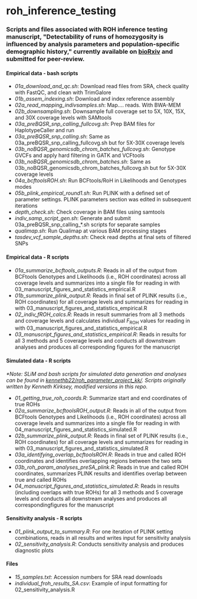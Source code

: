 # roh_inference_testing

### Scripts and files associated with ROH inference testing manuscript, "Detectability of runs of homozygosity is influenced by analysis parameters and population-specific demographic history," currently available on [bioRxiv](https://www.biorxiv.org/content/10.1101/2022.09.29.510155v1) and submitted for peer-review.

#### Empirical data - bash scripts
* *01a_download_and_qc.sh*: Download read files from SRA, check quality with FastQC, and clean with TrimGalore
* *01b_assem_indexing.sh*: Download and index reference assembly
* *02a_read_mapping_indivsamples.sh*: Map.... reads. With BWA-MEM
* *02b_downsampling.sh*: Downsample full coverage set to 5X, 10X, 15X, and 30X coverage levels with SAMtools
* *03a_preBQSR_snp_calling_fullcovg.sh*: Prep BAM files for HaplotypeCaller and run 
* *03a_preBQSR_snp_calling.sh*: Same as 03a_preBQSR_snp_calling_fullcovg.sh but for 5X-30X coverage levels
* *03b_noBQSR_genomicsdb_chrom_batches_fullcovg.sh*: Genotype GVCFs and apply hard filtering in GATK and VCFtools
* *03b_noBQSR_genomicsdb_chrom_batches.sh*: Same as 03b_noBQSR_genomicsdb_chrom_batches_fullcovg.sh but for 5X-30X coverage levels
* *04a_bcftoolsROH.sh*: Run BCFtools/RoH in Likelihoods and Genotypes modes
* *05b_plink_empirical_round1.sh*: Run PLINK with a defined set of parameter settings. PLINK parameters section was edited in subsequent iterations
* *depth_check.sh*: Check coverage in BAM files using samtools
* *indiv_samp_script_gen.sh*: Generate and submit 03a_preBQSR_snp_calling_\*.sh scripts for separate samples
* *qualimap.sh*: Run Qualimap at various BAM processing stages
* *tasdev_vcf_sample_depths.sh*: Check read depths at final sets of filtered SNPs
 
#### Empirical data - R scripts
* *01a_summarize_bcftools_outputs.R*: Reads in all of the output from BCFtools Genotypes and Likelihoods (i.e., ROH coordinates) across all coverage levels and summarizes into a single file for reading in with 03_manuscript_figures_and_statistics_empirical.R
* *01b_summarize_plink_output.R*: Reads in final set of PLINK results (i.e., ROH coordinates) for all coverage levels and summarizes for reading in with 03_manuscript_figures_and_statistics_empirical.R
* *02_indiv_fROH_calcs.R*: Reads in result summaries from all 3 methods and coverage levels and calculates individual *F*<sub>ROH</sub> values for reading in with 03_manuscript_figures_and_statistics_empirical.R
* *03_manuscript_figures_and_statistics_empirical.R*: Reads in results for all 3 methods and 5 coverage levels and conducts all downstream analyses and produces all corresponding figures for the manuscript

#### Simulated data - R scripts
*\*Note: SLiM and bash scripts for simulated data generation and analyses can be found in [kennethb22/roh_parameter_project_kk/](https://github.com/kennethb22/roh_parameter_project_kk). Scripts originally written by Kenneth Kirksey, modified versions in this repo.*

* *01_getting_true_roh_coords.R*: Summarize start and end coordinates of true ROHs
* *02a_summarize_bcftoolsROH_output.R*: Reads in all of the output from BCFtools Genotypes and Likelihoods (i.e., ROH coordinates) across all coverage levels and summarizes into a single file for reading in with 04_manuscript_figures_and_statistics_simulated.R
* *02b_summarize_plink_output.R*: Reads in final set of PLINK results (i.e., ROH coordinates) for all coverage levels and summarizes for reading in with 03_manuscript_figures_and_statistics_simulated.R
* *03a_identifying_overlap_bcftoolsROH.R*: Reads in true and called ROH coordinates and identifies overlapping regions between the two sets
* *03b_roh_param_analyses_preSA_plink.R*: Reads in true and called ROH coordinates, summarizes PLINK results and identifies overlap between true and called ROHs
* *04_manuscript_figures_and_statistics_simulated.R*: Reads in results (including overlaps with true ROHs) for all 3 methods and 5 coverage levels and conducts all downstream analyses and produces all correspondingfigures for the manuscript

#### Sensitivity analysis - R scripts
* *01_plink_output_to_summary.R*: For one iteration of PLINK setting combinations, reads in all results and writes input for sensitivity analysis
* *02_sensitivity_analysis.R*: Conducts sensitivity analysis and produces diagnostic plots


#### Files
* *15_samples.txt*: Accession numbers for SRA read downloads
* *individual_froh_results_SA.csv*: Example of input formatting for 02_sensitivity_analysis.R
